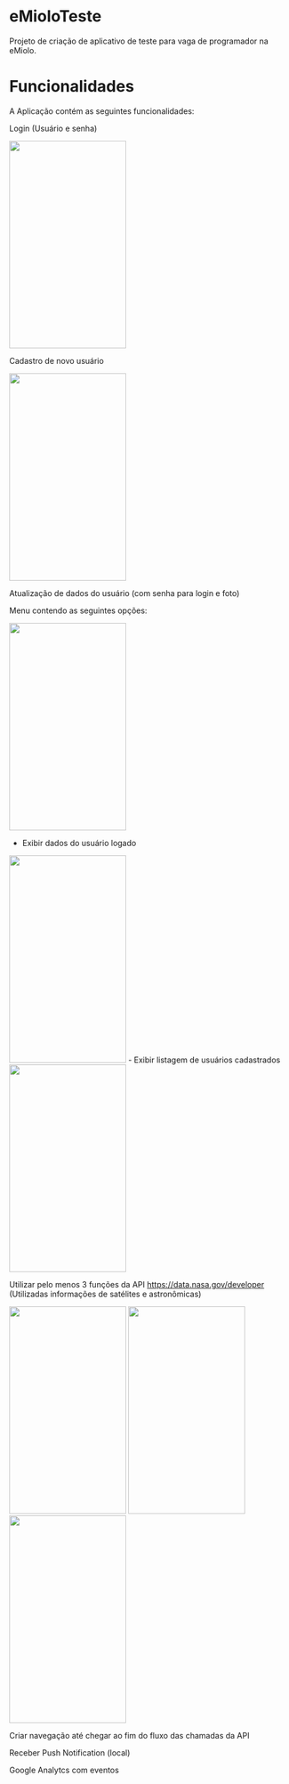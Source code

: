 # eMioloTeste
Projeto de criação de aplicativo de teste para vaga de programador na eMiolo.

# Funcionalidades
A Aplicação contém as seguintes funcionalidades:

Login (Usuário e senha)

<img src="http://www.cappriola.net/site/emiolo/screenshots/emiolologin.png" width=210 height=373>

Cadastro de novo usuário

<img src="http://www.cappriola.net/site/emiolo/screenshots/emiolonovousuario.png" width=210 height=373>

Atualização de dados do usuário (com senha para login e foto)

Menu contendo as seguintes opções:

<img src="http://www.cappriola.net/site/emiolo/screenshots/emiolomenu.png" width=210 height=373>

- Exibir dados do usuário logado

<img src="http://www.cappriola.net/site/emiolo/screenshots/emiolomeusdados.png" width=210 height=373>
- Exibir listagem de usuários cadastrados

<img src="http://www.cappriola.net/site/emiolo/screenshots/emiololistausuarios.png" width=210 height=373>


Utilizar pelo menos 3 funções da API https://data.nasa.gov/developer (Utilizadas informações de satélites e astronômicas)

<img src="http://www.cappriola.net/site/emiolo/screenshots/emiologobuscafotoapi.png" width=210 height=373>
<img src="http://www.cappriola.net/site/emiolo/screenshots/emiolonasapassouapi.png" width=210 height=373>
<img src="http://www.cappriola.net/site/emiolo/screenshots/emiolofotoastronomicaapi.png" width=210 height=373>

Criar navegação até chegar ao fim do fluxo das chamadas da API

Receber Push Notification (local)

Google Analytcs com eventos
